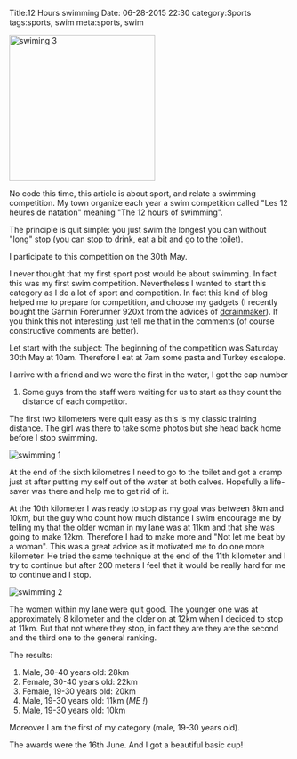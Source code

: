 Title:12 Hours swimming
Date: 06-28-2015 22:30
category:Sports
tags:sports, swim
meta:sports, swim

<img class="align-left" src="../../media/2015.06/swim3.jpg" alt="swiming 3" width="262">

No code this time, this article is about sport, and relate a swimming
competition.
My town organize each year a swim competition called "Les 12 heures de natation"
meaning "The 12 hours of swimming".

The principle is quit simple: you just swim the longest you can without "long"
stop (you can stop to drink, eat a bit and go to the toilet).

I participate to this competition on the 30th May.

<!-- PELICAN_END_SUMMARY -->

I never thought that my first sport post would be about swimming. In fact this
was my first swim competition.
Nevertheless I wanted to start this category as I do a lot of sport and
competition. In fact this kind of blog helped me to prepare for competition,
and choose my gadgets (I recently bought the Garmin Forerunner 920xt from the
advices of [dcrainmaker](http://dcrainmaker.com)).
If you think this not interesting just tell me that in the comments (of course
constructive comments are better).

Let start with the subject:
The beginning of the competition was Saturday 30th May at 10am. Therefore I eat
at 7am some pasta and Turkey escalope.

I arrive with a friend and we were the first in the water, I got the cap number
1. Some guys from the staff were waiting for us to start as they count the distance
of each competitor.

The first two kilometers were quit easy as this is my classic training distance.
The girl was there to take some photos but she head back home before I stop
swimming.

![swimming 1](../../media/2015.06/swim1.jpg)

At the end of the sixth kilometres I need to go to the toilet and got a cramp
just at after putting my self out of the water at both calves. Hopefully a
life-saver was there and help me to get rid of it.

At the 10th kilometer I was ready to stop as my goal was between 8km and 10km,
but the guy who count how much distance I swim encourage me by telling my that
the older woman in my lane was at 11km and that she was going to make 12km.
Therefore I had to make more and "Not let me beat by a woman". This was a great
advice as it motivated me to do one more kilometer. He tried the same technique
at the end of the 11th kilometer and I try to continue but after 200 meters I
feel that it would be really hard for me to continue and I stop.

![swimming 2](../../media/2015.06/swim2.jpg)

The women within my lane were quit good. The younger one was at approximately 8
kilometer and the older on at 12km when I decided to stop at 11km. But that not
where they stop, in fact they are they are the second and the third one to the
general ranking.

The results:

  1. Male, 30-40 years old: 28km
  2. Female, 30-40 years old: 22km
  3. Female, 19-30 years old: 20km
  4. Male, 19-30 years old: 11km (*ME !*)
  5. Male, 19-30 years old: 10km

Moreover I am the first of my category (male, 19-30 years old).

The awards were the 16th June.
And I got a beautiful basic cup!
